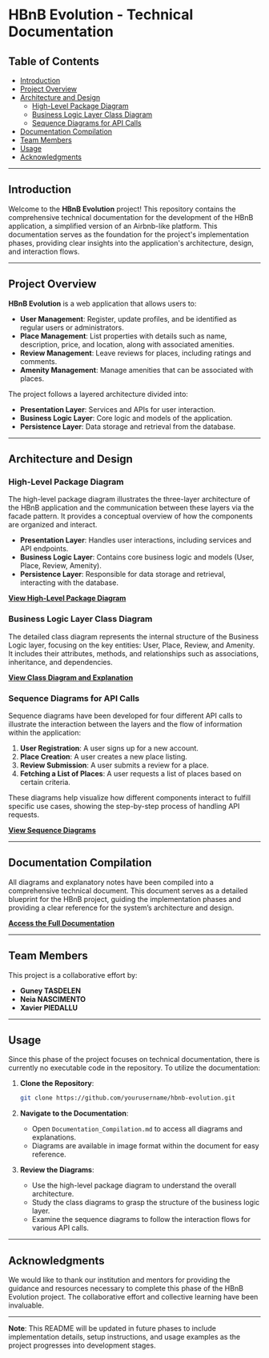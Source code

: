 
# HBnB Evolution - Technical Documentation

## Table of Contents

- [Introduction](#introduction)
- [Project Overview](#project-overview)
- [Architecture and Design](#architecture-and-design)
  - [High-Level Package Diagram](#high-level-package-diagram)
  - [Business Logic Layer Class Diagram](#business-logic-layer-class-diagram)
  - [Sequence Diagrams for API Calls](#sequence-diagrams-for-api-calls)
- [Documentation Compilation](#documentation-compilation)
- [Team Members](#team-members)
- [Usage](#usage)
- [Acknowledgments](#acknowledgments)

---

## Introduction

Welcome to the **HBnB Evolution** project! This repository contains the comprehensive technical documentation for the development of the HBnB application, a simplified version of an Airbnb-like platform. This documentation serves as the foundation for the project's implementation phases, providing clear insights into the application's architecture, design, and interaction flows.

---

## Project Overview

**HBnB Evolution** is a web application that allows users to:

- **User Management**: Register, update profiles, and be identified as regular users or administrators.
- **Place Management**: List properties with details such as name, description, price, and location, along with associated amenities.
- **Review Management**: Leave reviews for places, including ratings and comments.
- **Amenity Management**: Manage amenities that can be associated with places.

The project follows a layered architecture divided into:

- **Presentation Layer**: Services and APIs for user interaction.
- **Business Logic Layer**: Core logic and models of the application.
- **Persistence Layer**: Data storage and retrieval from the database.

---

## Architecture and Design

### High-Level Package Diagram

The high-level package diagram illustrates the three-layer architecture of the HBnB application and the communication between these layers via the facade pattern. It provides a conceptual overview of how the components are organized and interact.

- **Presentation Layer**: Handles user interactions, including services and API endpoints.
- **Business Logic Layer**: Contains core business logic and models (User, Place, Review, Amenity).
- **Persistence Layer**: Responsible for data storage and retrieval, interacting with the database.

**[View High-Level Package Diagram](Documentation_Compilation.md#high-level-package-diagram)**

### Business Logic Layer Class Diagram

The detailed class diagram represents the internal structure of the Business Logic layer, focusing on the key entities: User, Place, Review, and Amenity. It includes their attributes, methods, and relationships such as associations, inheritance, and dependencies.

**[View Class Diagram and Explanation](Documentation_Compilation.md#business-logic-layer-class-diagram-explanation)**

### Sequence Diagrams for API Calls

Sequence diagrams have been developed for four different API calls to illustrate the interaction between the layers and the flow of information within the application:

1. **User Registration**: A user signs up for a new account.
2. **Place Creation**: A user creates a new place listing.
3. **Review Submission**: A user submits a review for a place.
4. **Fetching a List of Places**: A user requests a list of places based on certain criteria.

These diagrams help visualize how different components interact to fulfill specific use cases, showing the step-by-step process of handling API requests.

**[View Sequence Diagrams](Documentation_Compilation.md#api-interaction-flow-sequence-diagram-for-user-registration)**

---

## Documentation Compilation

All diagrams and explanatory notes have been compiled into a comprehensive technical document. This document serves as a detailed blueprint for the HBnB project, guiding the implementation phases and providing a clear reference for the system’s architecture and design.

**[Access the Full Documentation](Documentation_Compilation.md)**

---

## Team Members

This project is a collaborative effort by:

- **Guney TASDELEN**
- **Neia NASCIMENTO**
- **Xavier PIEDALLU**

---

## Usage

Since this phase of the project focuses on technical documentation, there is currently no executable code in the repository. To utilize the documentation:

1. **Clone the Repository**:
   ```bash
   git clone https://github.com/yourusername/hbnb-evolution.git
   ```
2. **Navigate to the Documentation**:
   - Open `Documentation_Compilation.md` to access all diagrams and explanations.
   - Diagrams are available in image format within the document for easy reference.

3. **Review the Diagrams**:
   - Use the high-level package diagram to understand the overall architecture.
   - Study the class diagrams to grasp the structure of the business logic layer.
   - Examine the sequence diagrams to follow the interaction flows for various API calls.

---

## Acknowledgments

We would like to thank our institution and mentors for providing the guidance and resources necessary to complete this phase of the HBnB Evolution project. The collaborative effort and collective learning have been invaluable.

---

**Note**: This README will be updated in future phases to include implementation details, setup instructions, and usage examples as the project progresses into development stages.
